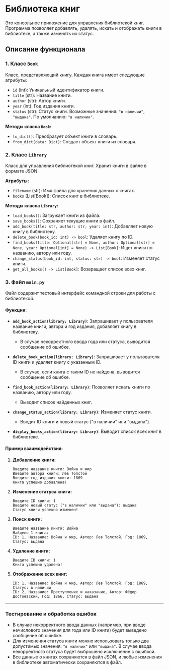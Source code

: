# Библиотека книг

Это консольное приложение для управления библиотекой книг. Программа позволяет добавлять, удалять, искать и отображать книги в библиотеке, а также изменять их статус.

## Описание функционала

### 1. **Класс `Book`**

Класс, представляющий книгу. Каждая книга имеет следующие атрибуты:
- `id` (int): Уникальный идентификатор книги.
- `title` (str): Название книги.
- `author` (str): Автор книги.
- `year` (int): Год издания книги.
- `status` (str): Статус книги. Возможные значения: `"в наличии"`, `"выдана"`. По умолчанию: `"в наличии"`.

**Методы класса `Book`:**
- `to_dict()`: Преобразует объект книги в словарь.
- `from_dict(data: Dict)`: Создает объект книги из словаря.

### 2. **Класс `Library`**

Класс для управления библиотекой книг. Хранит книги в файле в формате JSON.

**Атрибуты:**
- `filename` (str): Имя файла для хранения данных о книгах.
- `books` (List[Book]): Список книг в библиотеке.

**Методы класса `Library`:**
- `load_books()`: Загружает книги из файла.
- `save_books()`: Сохраняет текущие книги в файл.
- `add_book(title: str, author: str, year: int)`: Добавляет новую книгу в библиотеку.
- `delete_book(book_id: int) -> bool`: Удаляет книгу по ID.
- `find_books(title: Optional[str] = None, author: Optional[str] = None, year: Optional[int] = None) -> List[Book]`: Ищет книги по названию, автору или году.
- `change_status(book_id: int, status: str) -> bool`: Изменяет статус книги.
- `get_all_books() -> List[Book]`: Возвращает список всех книг.

### 3. **Файл `main.py`**

Файл содержит тестовый интерфейс командной строки для работы с библиотекой.

#### Функции:

- **`add_book_action(library: Library)`**: Запрашивает у пользователя название книги, автора и год издания, добавляет книгу в библиотеку.
  - В случае некорректного ввода года или статуса, выводится сообщение об ошибке.

- **`delete_book_action(library: Library)`**: Запрашивает у пользователя ID книги и удаляет книгу с указанным ID.
  - В случае, если книга с таким ID не найдена, выводится сообщение об ошибке.

- **`find_book_action(library: Library)`**: Позволяет искать книги по названию, автору или году.
  - Выводит список найденных книг.

- **`change_status_action(library: Library)`**: Изменяет статус книги.
  - Вводит ID книги и новый статус ("в наличии" или "выдана").

- **`display_books_action(library: Library)`**: Выводит список всех книг в библиотеке.

#### Пример взаимодействия:

1. **Добавление книги:**
    ```
    Введите название книги: Война и мир
    Введите автора книги: Лев Толстой
    Введите год издания книги: 1869
    Книга успешно добавлена!
    ```

2. **Изменение статуса книги:**
    ```
    Введите ID книги: 1
    Введите новый статус ("в наличии" или "выдана"): выдана
    Статус книги успешно изменен!
    ```

3. **Поиск книги:**
    ```
    Введите название книги: Война
    Найдено 1 книга:
    ID: 1, Название: Война и мир, Автор: Лев Толстой, Год: 1869, Статус: выдана
    ```

4. **Удаление книги:**
    ```
    Введите ID книги: 1
    Книга успешно удалена!
    ```

5. **Отображение всех книг:**
    ```
    ID: 1, Название: Война и мир, Автор: Лев Толстой, Год: 1869, Статус: в наличии
    ID: 2, Название: Преступление и наказание, Автор: Фёдор Достоевский, Год: 1866, Статус: выдана
    ```

---

### Тестирование и обработка ошибок

- В случае некорректного ввода данных (например, при вводе нечислового значения для года или ID книги) будет выведено сообщение об ошибке.
- Для изменения статуса книги можно использовать только два допустимых значения: `"в наличии"` или `"выдана"`. В случае ввода некорректного статуса будет выброшено исключение с ошибкой.
- Все данные о книгах сохраняются в файл JSON, и любые изменения в библиотеке автоматически сохраняются в файл.
